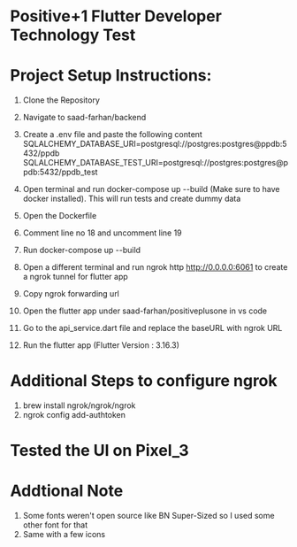# Positive+1 Flutter Developer Technology Test
# Project Setup Instructions:

1. Clone the Repository
2. Navigate to saad-farhan/backend
3. Create a .env file and paste the following content
SQLALCHEMY_DATABASE_URI=postgresql://postgres:postgres@ppdb:5432/ppdb
SQLALCHEMY_DATABASE_TEST_URI=postgresql://postgres:postgres@ppdb:5432/ppdb_test

4. Open terminal and run docker-compose up --build (Make sure to have docker installed). This will run tests and create dummy data
5. Open the Dockerfile
6. Comment line no 18 and uncomment line 19
7. Run docker-compose up --build
8. Open a different terminal and run ngrok http http://0.0.0.0:6061 to create a ngrok tunnel for flutter app
9.  Copy ngrok forwarding url
10. Open the flutter app under saad-farhan/positiveplusone in vs code
11. Go to the api_service.dart file and replace the baseURL with ngrok URL
12. Run the flutter app (Flutter Version : 3.16.3)

# Additional Steps to configure ngrok
1. brew install ngrok/ngrok/ngrok
2. ngrok config add-authtoken <your-auth-token-from-ngrok-dashboard>


# Tested the UI on Pixel_3

# Addtional Note
1. Some fonts weren't open source like BN Super-Sized so I used some other font for that
2. Same with a few icons